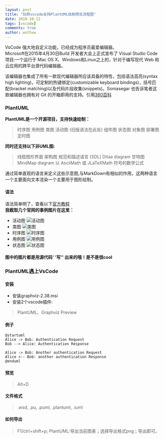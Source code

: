 ```yaml
---
layout: post
title: "玩转vscode支持PlantUML绘制预览流程图"
date: 2018-10-12
tags: [vscode]
comments: true
author: wxthxw
---
```


VsCode 强大地自定义功能，已经成为程序员最爱编辑器。   
Microsoft在2015年4月30日Build 开发者大会上正式宣布了 Visual Studio Code 项目:一个运行于 Mac OS X、Windows和Linux之上的，针对于编写现代 Web 和云应用的跨平台源代码编辑器。   

<!-- more -->

该编辑器也集成了所有一款现代编辑器所应该具备的特性，包括语法高亮(syntax high lighting)，可定制的热键绑定(customizable keyboard bindings)，括号匹配(bracket matching)以及代码片段收集(snippets)。Somasegar 也告诉笔者这款编辑器也拥有对 Git 的开箱即用的支持。引用[360百科](https://baike.so.com/doc/24428308-25261478.html)

### PlantUML
**PlantUML是一个开源项目，支持快速绘制：**

>时序图
用例图
类图
活动图 (旧版语法在此处)
组件图
状态图
对象图
部署图 
定时图 

**同时还支持以下非UML图:**
>线框图形界面
架构图
规范和描述语言 (SDL)
Ditaa diagram
甘特图 
MindMap diagram 
以 AsciiMath 或 JLaTeXMath 符号的数学公式   

通过简单直观的语言来定义这些示意图,与MarkDown有相似的作用，这两种语言一个主要面向文本渲染一个主要用于图形绘制。
#### 语法
语法简单明了，查看以下[官方教程](http://plantuml.com/zh/sequence-diagram)   
**我截取几个官网的事例图片在这里：**

- 活动图
![活动图](https://i.loli.net/2019/11/21/GIBKdwfv2zCLH5y.png)
- 类图
![类图](https://i.loli.net/2019/11/21/KZz4F82AugpNckW.png)
- 时序图
![时序图](https://i.loli.net/2019/11/21/XIKTPifd6GmMB5Y.png)
- 用例图
![用例图](https://i.loli.net/2019/11/21/8nMHGwyV1lobCLz.png)
- 状态图
![状态图](https://i.loli.net/2019/11/21/6b9q2BXLyeZSIpD.png)

#### 图中的图片都是用源代码' '写'' 出来的哦！是不是很cool


### PlantUML遇上VsCode
#### 安装
- 安装graphviz-2.38.msi
- 安装2个vscode插件:
> PlantUML、Graphviz Preview

#### 例子
```plantUML
@startuml
Alice -> Bob: Authentication Request
Bob --> Alice: Authentication Response

Alice -> Bob: Another authentication Request
Alice <-- Bob: another authentication Response
@enduml
```
#### 预览
> Alt+D

#### 文件格式
> .wsd, .pu, .puml, .plantuml, .iuml

#### 如何导出
> F1/ctrl+shift+p; PlantUML:导出当前图表；选择导出格式png；导出即可。



